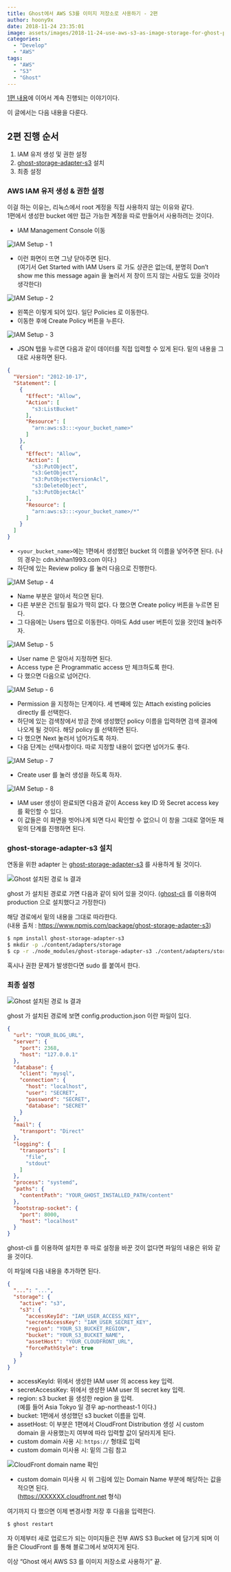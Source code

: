 ```yaml
---
title: Ghost에서 AWS S3를 이미지 저장소로 사용하기 - 2편
author: hoony9x
date: 2018-11-24 23:35:01
image: assets/images/2018-11-24-use-aws-s3-as-image-storage-for-ghost-part-2/-----------2018-11-24-------2.14.47.png
categories:
  - "Develop"
  - "AWS"
tags:
  - "AWS"
  - "S3"
  - "Ghost"
---
```


[1편 내용](/use-aws-s3-as-image-storage-for-ghost-part-1)에 이어서 계속 진행되는 이야기이다.

<!-- more -->

이 글에서는 다음 내용을 다룬다.

## 2편 진행 순서

1. IAM 유저 생성 및 권한 설정
2. [ghost-storage-adapter-s3](https://www.npmjs.com/package/ghost-storage-adapter-s3) 설치
3. 최종 설정

### AWS IAM 유저 생성 & 권한 설정

이걸 하는 이유는, 리눅스에서 root 계정을 직접 사용하지 않는 이유와 같다.  
1편에서 생성한 bucket 에만 접근 가능한 계정을 따로 만들어서 사용하려는 것이다.

- IAM Management Console 이동

![IAM Setup - 1](/assets/images/2018-11-24-use-aws-s3-as-image-storage-for-ghost-part-2/-----------2018-11-24-------2.17.35.png)

- 이런 화면이 뜨면 그냥 닫아주면 된다.  
(여기서 Get Started with IAM Users 로 가도 상관은 없는데, 분명히 Don’t show me this message again 을 눌러서 저 창이 뜨지 않는 사람도 있을 것이라 생각한다)

![IAM Setup - 2](/assets/images/2018-11-24-use-aws-s3-as-image-storage-for-ghost-part-2/-----------2018-11-24-------2.21.14.png)

- 왼쪽은 이렇게 되어 있다. 일단 Policies 로 이동한다.
- 이동한 후에 Create Policy 버튼을 누른다.

![IAM Setup - 3](/assets/images/2018-11-24-use-aws-s3-as-image-storage-for-ghost-part-2/-----------2018-11-24-------2.23.11.png)

- JSON 탭을 누르면 다음과 같이 데이터를 직접 입력할 수 있게 된다. 밑의 내용을 그대로 사용하면 된다.

```json
{
  "Version": "2012-10-17",
  "Statement": [
    {
      "Effect": "Allow",
      "Action": [
        "s3:ListBucket"
      ],
      "Resource": [
        "arn:aws:s3:::<your_bucket_name>"
      ]
    },
    {
      "Effect": "Allow",
      "Action": [
        "s3:PutObject",
        "s3:GetObject",
        "s3:PutObjectVersionAcl",
        "s3:DeleteObject",
        "s3:PutObjectAcl"
      ],
      "Resource": [
        "arn:aws:s3:::<your_bucket_name>/*"
      ]
    }
  ]
}
```

- `<your_bucket_name>`에는 1편에서 생성했던 bucket 의 이름을 넣어주면 된다. (나의 경우는 cdn.khhan1993.com 이다.)
- 하단에 있는 Review policy 를 눌러 다음으로 진행한다.

![IAM Setup - 4](/assets/images/2018-11-24-use-aws-s3-as-image-storage-for-ghost-part-2/-----------2018-11-24-------2.26.32.png)

- Name 부분은 알아서 적으면 된다.
- 다른 부분은 건드릴 필요가 딱히 없다. 다 했으면 Create policy 버튼을 누르면 된다.
- 그 다음에는 Users 탭으로 이동한다. 아마도 Add user 버튼이 있을 것인데 눌러주자.

![IAM Setup - 5](/assets/images/2018-11-24-use-aws-s3-as-image-storage-for-ghost-part-2/-----------2018-11-24-------2.30.26.png)

- User name 은 알아서 지정하면 된다.
- Access type 은 Programmatic access 만 체크하도록 한다.
- 다 했으면 다음으로 넘어간다.

![IAM Setup - 6](/assets/images/2018-11-24-use-aws-s3-as-image-storage-for-ghost-part-2/-----------2018-11-24-------2.32.33-1.png)

- Permission 을 지정하는 단계이다. 세 번째에 있는 Attach existing policies directly 를 선택한다.
- 하단에 있는 검색창에서 방금 전에 생성했던 policy 이름을 입력하면 검색 결과에 나오게 될 것이다. 해당 policy 를 선택하면 된다.
- 다 했으면 Next 눌러서 넘어가도록 하자.
- 다음 단계는 선택사항이다. 따로 지정할 내용이 없다면 넘어가도 좋다.

![IAM Setup - 7](/assets/images/2018-11-24-use-aws-s3-as-image-storage-for-ghost-part-2/-----------2018-11-24-------2.36.20-1.png)

- Create user 를 눌러 생성을 하도록 하자.

![IAM Setup - 8](/assets/images/2018-11-24-use-aws-s3-as-image-storage-for-ghost-part-2/-----------2018-11-24-------2.37.40-1.png)

- IAM user 생성이 완료되면 다음과 같이 Access key ID 와 Secret access key 를 확인할 수 있다.
- 이 값들은 이 화면을 벗어나게 되면 다시 확인할 수 없으니 이 창을 그대로 열어둔 채 밑의 단계를 진행하면 된다.

### ghost-storage-adapter-s3 설치

연동을 위한 adapter 는 [ghost-storage-adapter-s3](https://www.npmjs.com/package/ghost-storage-adapter-s3) 를 사용하게 될 것이다.

![Ghost 설치된 경로 ls 결과](/assets/images/2018-11-24-use-aws-s3-as-image-storage-for-ghost-part-2/-----------2018-11-24-------2.46.45.png)

ghost 가 설치된 경로로 가면 다음과 같이 되어 있을 것이다. ([ghost-cli](https://github.com/TryGhost/Ghost-CLI) 를 이용하여 production 으로 설치했다고 가정한다)

해당 경로에서 밑의 내용을 그대로 따라한다.  
(내용 출처 : https://www.npmjs.com/package/ghost-storage-adapter-s3)

```bash
$ npm install ghost-storage-adapter-s3
$ mkdir -p ./content/adapters/storage
$ cp -r ./node_modules/ghost-storage-adapter-s3 ./content/adapters/storage/s3
```

혹시나 권한 문제가 발생한다면 sudo 를 붙여서 한다.

### 최종 설정

![Ghost 설치된 경로 ls 결과](/assets/images/2018-11-24-use-aws-s3-as-image-storage-for-ghost-part-2/-----------2018-11-24-------2.46.45.png)

ghost 가 설치된 경로에 보면 config.production.json 이란 파일이 있다.

```json
{
  "url": "YOUR_BLOG_URL",
  "server": {
    "port": 2368,
    "host": "127.0.0.1"
  },
  "database": {
    "client": "mysql",
    "connection": {
      "host": "localhost",
      "user": "SECRET",
      "password": "SECRET",
      "database": "SECRET"
    }
  },
  "mail": {
    "transport": "Direct"
  },
  "logging": {
    "transports": [
      "file",
      "stdout"
    ]
  },
  "process": "systemd",
  "paths": {
    "contentPath": "YOUR_GHOST_INSTALLED_PATH/content"
  },
  "bootstrap-socket": {
    "port": 8000,
    "host": "localhost"
  }
}
```

ghost-cli 를 이용하여 설치한 후 따로 설정을 바꾼 것이 없다면 파일의 내용은 위와 같을 것이다.

이 파일에 다음 내용을 추가하면 된다.

```json
{
  "...": "...",
  "storage": {
    "active": "s3",
    "s3": {
      "accessKeyId": "IAM_USER_ACCESS_KEY",
      "secretAccessKey": "IAM_USER_SECRET_KEY",
      "region": "YOUR_S3_BUCKET_REGION",
      "bucket": "YOUR_S3_BUCKET_NAME",
      "assetHost": "YOUR_CLOUDFRONT_URL",
      "forcePathStyle": true
    }
  }
}
```

- accessKeyId: 위에서 생성한 IAM user 의 access key 입력.
- secretAccessKey: 위에서 생성한 IAM user 의 secret key 입력.
- region: s3 bucket 을 생성한 region 을 입력.  
(예를 들어 Asia Tokyo 일 경우 ap-northeast-1 이다.)
- bucket: 1편에서 생성했던 s3 bucket 이름을 입력.
- assetHost: 이 부분은 1편에서 CloudFront Distribution 생성 시 custom domain 을 사용했는지 여부에 따라 입력할 값이 달라지게 된다.
- custom domain 사용 시: `https://` 형태로 입력
- custom domain 미사용 시: 밑의 그림 참고

![CloudFront domain name 확인](/assets/images/2018-11-24-use-aws-s3-as-image-storage-for-ghost-part-2/-----------2018-11-24-------3.04.38.png)

- custom domain 미사용 시 위 그림에 있는 Domain Name 부분에 해당하는 값을 적으면 된다.  
(https://XXXXXX.cloudfront.net 형식)

여기까지 다 했으면 이제 변경사항 저장 후 다음을 입력한다.

```bash
$ ghost restart
```

자 이제부터 새로 업로드가 되는 이미지들은 전부 AWS S3 Bucket 에 담기게 되며 이들은 CloudFront 를 통해 블로그에서 보여지게 된다.

이상 “Ghost 에서 AWS S3 를 이미지 저장소로 사용하기” 끝.
